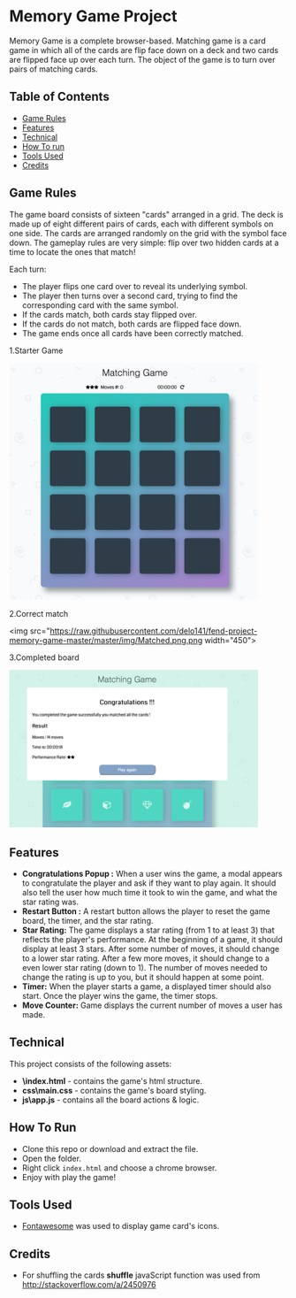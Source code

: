 # Memory Game Project

Memory Game is a complete browser-based. Matching game is a card game in which all of the cards are flip face down on a deck and two cards are flipped face up over each turn. The object of the game is to turn over pairs of matching cards.
## Table of Contents

* [Game Rules](#game-rules)
* [Features ](#Features)
* [Technical](#technical)
* [How To run](#how-to-run)
* [Tools Used](#tools-used)
* [Credits](#credits)

## Game Rules

The game board consists of sixteen "cards" arranged in a grid. The deck is made up of eight different pairs of cards, each with different symbols on one side. The cards are arranged randomly on the grid with the symbol face down. The gameplay rules are very simple: flip over two hidden cards at a time to locate the ones that match!

Each turn:

* The player flips one card over to reveal its underlying symbol.
* The player then turns over a second card, trying to find the corresponding card with the same symbol.
* If the cards match, both cards stay flipped over.
* If the cards do not match, both cards are flipped face down.
* The game ends once all cards have been correctly matched.

1.Starter Game

<img src="https://raw.githubusercontent.com/delo141/fend-project-memory-game-master/master/img/Start.png" width="450">

2.Correct match

<img src="https://raw.githubusercontent.com/delo141/fend-project-memory-game-master/master/img/Matched.png.png width="450">

3.Completed board

<img src="https://raw.githubusercontent.com/delo141/fend-project-memory-game-master/master/img/result.png" width="450">

## Features
* **Congratulations Popup :** When a user wins the game, a modal appears to congratulate the player and ask if they want to play again. It should also tell the user how much time it took to win the game, and what the star rating was.
* **Restart Button :** A restart button allows the player to reset the game board, the timer, and the star rating.
* **Star Rating:** The game displays a star rating (from 1 to at least 3) that reflects the player's performance. At the beginning of a game, it should display at least 3 stars. After some number of moves, it should change to a lower star rating. After a few more moves, it should change to a even lower star rating (down to 1).
The number of moves needed to change the rating is up to you, but it should happen at some point.
* **Timer:** When the player starts a game, a displayed timer should also start. Once the player wins the game, the timer stops.
* **Move Counter:** Game displays the current number of moves a user has made.

## Technical

This project consists of the following assets:

* **\index.html**  - contains the game's html structure.
* **css\main.css** - contains the game's board styling.
* **js\app.js** - contains all the board actions & logic.

## How To Run
* Clone this repo or download and extract the file.
* Open the folder.
* Right click `index.html` and choose a chrome browser.
* Enjoy with play the game!

## Tools Used
* [Fontawesome](http://fontawesome.io/icons/) was used to display game card's icons.
## Credits

* For shuffling the cards **shuffle** javaScript function was used from http://stackoverflow.com/a/2450976
